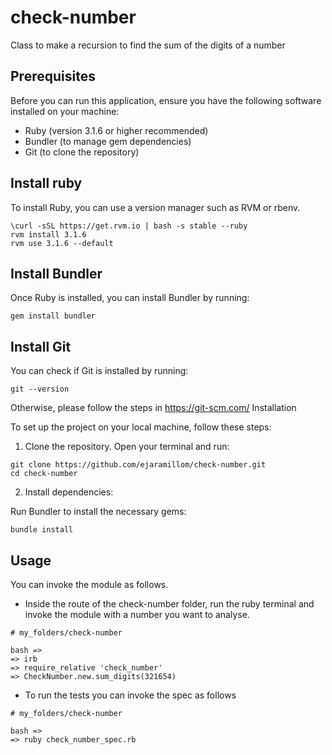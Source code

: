 # check-number
Class to make a recursion to find the sum of the digits of a number

## Prerequisites

Before you can run this application, ensure you have the following software installed on your machine:

- Ruby (version 3.1.6 or higher recommended)
- Bundler (to manage gem dependencies)
- Git (to clone the repository)

## Install ruby

To install Ruby, you can use a version manager such as RVM or rbenv.

```
\curl -sSL https://get.rvm.io | bash -s stable --ruby
rvm install 3.1.6
rvm use 3.1.6 --default
```

## Install Bundler

Once Ruby is installed, you can install Bundler by running:

```
gem install bundler
```

## Install Git

You can check if Git is installed by running:

```
git --version
```

Otherwise, please follow the steps in https://git-scm.com/
Installation

To set up the project on your local machine, follow these steps:

1. Clone the repository. Open your terminal and run: 

```
git clone https://github.com/ejaramillom/check-number.git
cd check-number
```

2. Install dependencies:

Run Bundler to install the necessary gems:

```
bundle install
```

## Usage

You can invoke the module as follows. 

- Inside the route of the check-number folder, run the ruby terminal and invoke the module with a number you want to analyse.

```
# my_folders/check-number

bash =>
=> irb
=> require_relative 'check_number'
=> CheckNumber.new.sum_digits(321654)
```

- To run the tests you can invoke the spec as follows

```
# my_folders/check-number

bash =>
=> ruby check_number_spec.rb
```
